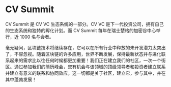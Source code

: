 # 

# CV Summit

CV Summit 是 CV VC 生态系统的一部分。CV VC 是下一代投资公司，拥有自己的生态系统和独特的孵化计划。而 CV Summit 每年在瑞士楚格的加密谷中心举行，近 1000 名与会者。

毫无疑问，区块链技术将继续存在，它可以在所有行业中释放的未开发潜力太突出了，不容忽视。随着区块链的许多应用，世界不断发展，保持最新状态并与进化联系起来的需求比以往任何时候都更加重要！我们正在建立我们的社区，一次一个街区。通过参加我们的简历峰会，您有机会与该领域的顶级领导者和投资者建立联系并建立有意义的联系和协同效应。这一切都是关于社区，建立它，参与其中，并在其中蓬勃发展！

